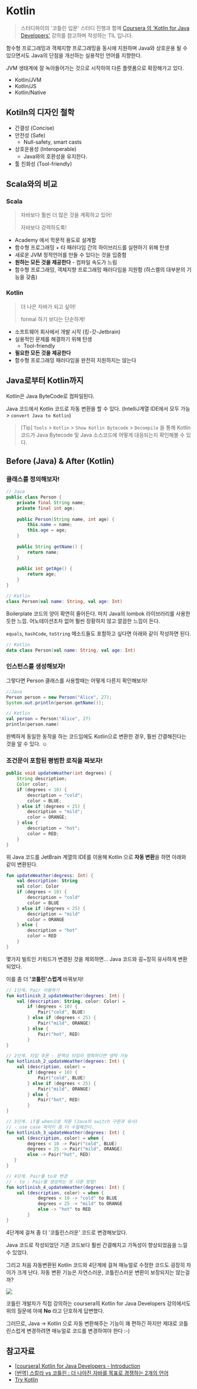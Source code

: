 Kotlin
====

> 스터디파이의 '코틀린 입문' 스터디 진행과 함께 [Coursera 의 'Kotlin for Java Developers'](<https://www.coursera.org/learn/kotlin-for-java-developers>) 강의를 참고하며 작성하는 TIL 입니다.

함수형 프로그래밍과 객체지향 프로그래밍을 동시에 지원하며 Java와 상호운용 될 수 있으면서도 Java의 단점을 개선하는 실용적인 언어를 지향한다.

JVM 생태계에 잘 녹아들어가는 것으로 시작하여 다른 플랫폼으로 확장해가고 있다.

- Kotlin/JVM
- Kotlin/JS
- Kotlin/Native

## Kotiln의 디자인 철학

* 간결성 (Concise)
* 안전성 (Safe)
  * Null-safety, smart casts
* 상호운용성 (Interoperable)
  * Java와의 호환성을 유지한다.
* 툴 친화성 (Tool-friendly)



## Scala와의 비교

### Scala

> 자바보다 훨씬 더 많은 것을 계획하고 있어!
>
> 자바보다 강력하도록!

* Academy 에서 학문적 용도로 설계함
* 함수형 프로그래밍 + 타 패러다임 간의 하이브리드를 실현하기 위해 탄생
* 새로운 JVM 정적언어를 만들 수 있다는 것을 입증함
* **원하는 모든 것을 제공한다** - 컴파일 속도가 느림
* 함수형 프로그래밍, 객체지향 프로그래밍 패러다임을 지원함 (하스켈의 대부분의 기능을 갖춤)

### Kotlin

> 더 나은 자바가 되고 싶어!
>
> formal 하기 보다는 단순하게!

* 소프트웨어 회사에서 개발 시작 (킹-갓-Jetbrain)
* 실용적인 문제를 해결하기 위해 탄생
  * Tool-friendly
* **필요한 모든 것을 제공한다**
* 함수형 프로그래밍 패러다임을 완전히 지원하지는 않는다

## Java로부터 Kotlin까지

Kotlin은 Java ByteCode로 컴파일된다.

Java 코드에서 Kotlin 코드로 자동 변환을 할 수 있다. (IntelliJ계열 IDE에서 모두 가능 > `convert Java to Kotlin`)

> [Tip]  `Tools` > `Kotlin` > `Show Kotlin Bytecode` > `Decompile` 을 통해 Kotlin 코드가 Java Bytecode 및 Java 소스코드에 어떻게 대응되는지 확인해볼 수 있다.

## Before (Java) & After (Kotlin)

### 클래스를 정의해보자!

```java
// Java
public class Person {
    private final String name;
    private final int age;
    
    public Person(String name, int age) {
        this.name = name;
        this.age = age;
    }
    
    public String getName() {
        return name;
    }
    
    public int getAge() {
        return age;
    }
}
```

```kotlin
// Kotlin
class Person(val name: String, val age: Int)
```

Boilerplate 코드의 양이 확연히 줄어든다. 마치 Java의 lombok 라이브러리를 사용한듯한 느낌. 어노테이션조차 없어 훨씬 장황하지 않고 깔끔한 느낌이 든다.

`equals`, `hashCode`, `toString` 메소드들도 포함하고 싶다면 아래와 같이 작성하면 된다.

```kotlin
// Kotlin
data class Person(val name: String, val age: Int)
```

### 인스턴스를 생성해보자!

그렇다면 Person 클래스를 사용할때는 어떻게 다른지 확인해보자!

```java
//Java
Person person = new Person("Alice", 27);
System.out.println(person.getName());
```

```kotlin
// Kotlin
val person = Person("Alice", 27)
println(person.name)
```

완벽하게 동일한 동작을 하는 코드임에도 Kotlin으로 변환한 경우, 훨씬 간결해진다는 것을 알 수 있다. ☺️

### 조건문이 포함된 평범한 로직을 짜보자!

```java
public void updateWeather(int degrees) {
    String description;
    Color color;
    if (degrees < 10) {
        description = "cold";
        color = BLUE;
    } else if (degrees < 25) {
        description = "mild";
        color = ORANGE;
    } else {
        description = "hot";
        color = RED;
    }
}
```

위 Java 코드를 JetBrain 계열의 IDE를 이용해 Kotlin 으로 **자동 변환**을 하면 아래와 같이 변환된다.

```kotlin
fun updateWeather(degress: Int) {
    val description: String
    val color: Color
    if (degrees < 10) {
        description = "cold"
        color = BLUE
    } else if (degrees < 25) {
        description = "mild"
        color = ORANGE
    } else {
        description = "hot"
        color = RED
    }
}
```

몇가지 빌트인 키워드가 변경된 것을 제외하면… Java 코드와 굉~장히 유사하게 변환되었다.

이를 좀 더 **'코틀린'스럽게** 바꿔보자!

```kotlin
// 1단계. Pair 이용하기
fun kotlinish_2_updateWeather(degrees: Int) {
    val (description: String, color: Color) =
	    if (degrees < 10) {
    	    Pair("cold", BLUE)
	    } else if (degrees < 25) {
    	    Pair("mild", ORANGE)
	    } else {
    	    Pair("hot", RED)
    	}
}

// 2단계. 타입 추론 - 문맥상 타입이 명확하다면 생략 가능
fun kotlinish_2_updateWeather(degrees: Int) {
    val (description, color) =
	    if (degrees < 10) {
    	    Pair("cold", BLUE)
	    } else if (degrees < 25) {
    	    Pair("mild", ORANGE)
	    } else {
    	    Pair("hot", RED)
    	}
}

// 3단계. if를 when으로 치환 (Java의 switch 구문과 유사)
// - use case 파악이 좀 더 수월해진다.
fun kotlinish_3_updateWeather(degrees: Int) {
    val (description, color) = when {	   
    	degrees < 10 -> Pair("cold", BLUE)
	    degrees < 25 -> Pair("mild", ORANGE)
	    else -> Pair("hot", RED)
   }
}

// 4단계. Pair를 to로 변경
// - to : Pair를 생성하는 또 다른 방법!
fun kotlinish_4_updateWeather(degrees: Int) {
    val (description, color) = when {	   
            degrees < 10 -> "cold" to BLUE
	    	degrees < 25 -> "mild" to ORANGE
	    	else -> "hot" to RED
    	}
}
```

4단계에 걸쳐 좀 더 '코틀린스러운' 코드로 변경해보았다.

Java 코드로 작성되었던 기존 코드보다 훨씬 간결해지고 가독성이 향상되었음을 느낄 수 있었다.

그리고 처음 자동변환된 Kotlin 코드와 4단계에 걸쳐 매뉴얼로 수정한 코드도 굉장히 차이가 크게 난다. 자동 변환 기능은 자연스러운, 코틀린스러운 변환이 보장되지는 않는걸까?

![](./images/from-java-to-kotlin-question-2.png)

코틀린 개발자가 직접 강의하는 coursera의 Kotlin for Java Developers 강의에서도 위의 질문에 아예 **No** 라고 단호하게 답변했다.

그러므로, Java -> Kotlin 으로 자동 변환해주는 기능이 꽤 편하긴 하지만 제대로 코틀린스럽게 변경하려면 매뉴얼로 코드를 변경하여야 한다 :-)



## 참고자료

* [[coursera] Kotlin for Java Developers - Introduction](https://www.coursera.org/lecture/kotlin-for-java-developers/introduction-to-the-course-1bpIV)
* [[번역] 스칼라 vs 코틀린 : 더 나아진 자바를 목표로 경쟁하는 2개의 언어](https://hamait.tistory.com/895)
* [Try Kotlin]([https://try.kotlinlang.org](https://try.kotlinlang.org/))